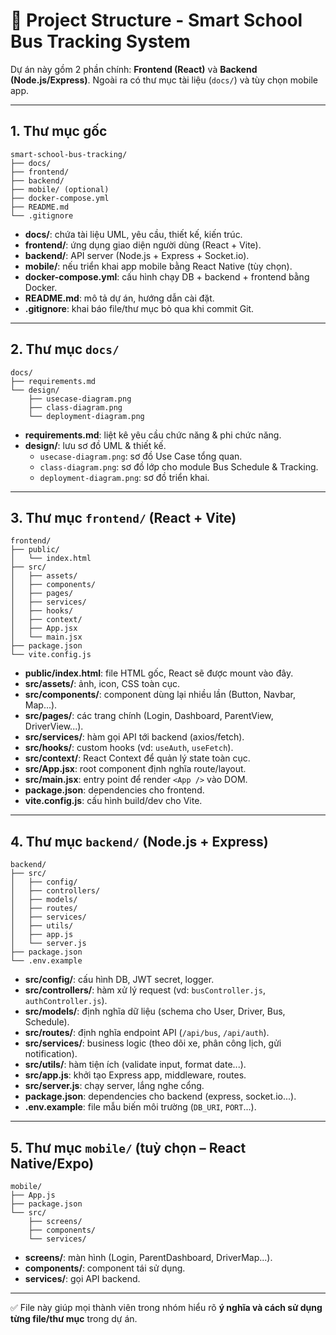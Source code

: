 # 📂 Project Structure - Smart School Bus Tracking System

Dự án này gồm 2 phần chính: **Frontend (React)** và **Backend (Node.js/Express)**. Ngoài ra có thư mục tài liệu (`docs/`) và tùy chọn mobile app.

---

## 1. Thư mục gốc
```text
smart-school-bus-tracking/
├── docs/
├── frontend/
├── backend/
├── mobile/ (optional)
├── docker-compose.yml
├── README.md
└── .gitignore
```

- **docs/**: chứa tài liệu UML, yêu cầu, thiết kế, kiến trúc.  
- **frontend/**: ứng dụng giao diện người dùng (React + Vite).  
- **backend/**: API server (Node.js + Express + Socket.io).  
- **mobile/**: nếu triển khai app mobile bằng React Native (tùy chọn).  
- **docker-compose.yml**: cấu hình chạy DB + backend + frontend bằng Docker.  
- **README.md**: mô tả dự án, hướng dẫn cài đặt.  
- **.gitignore**: khai báo file/thư mục bỏ qua khi commit Git.  

---

## 2. Thư mục `docs/`
```text
docs/
├── requirements.md
└── design/
    ├── usecase-diagram.png
    ├── class-diagram.png
    └── deployment-diagram.png
```

- **requirements.md**: liệt kê yêu cầu chức năng & phi chức năng.  
- **design/**: lưu sơ đồ UML & thiết kế.  
  - `usecase-diagram.png`: sơ đồ Use Case tổng quan.  
  - `class-diagram.png`: sơ đồ lớp cho module Bus Schedule & Tracking.  
  - `deployment-diagram.png`: sơ đồ triển khai.  

---

## 3. Thư mục `frontend/` (React + Vite)
```text
frontend/
├── public/
│   └── index.html
├── src/
│   ├── assets/
│   ├── components/
│   ├── pages/
│   ├── services/
│   ├── hooks/
│   ├── context/
│   ├── App.jsx
│   └── main.jsx
├── package.json
└── vite.config.js
```

- **public/index.html**: file HTML gốc, React sẽ được mount vào đây.  
- **src/assets/**: ảnh, icon, CSS toàn cục.  
- **src/components/**: component dùng lại nhiều lần (Button, Navbar, Map...).  
- **src/pages/**: các trang chính (Login, Dashboard, ParentView, DriverView...).  
- **src/services/**: hàm gọi API tới backend (axios/fetch).  
- **src/hooks/**: custom hooks (vd: `useAuth`, `useFetch`).  
- **src/context/**: React Context để quản lý state toàn cục.  
- **src/App.jsx**: root component định nghĩa route/layout.  
- **src/main.jsx**: entry point để render `<App />` vào DOM.  
- **package.json**: dependencies cho frontend.  
- **vite.config.js**: cấu hình build/dev cho Vite.  

---

## 4. Thư mục `backend/` (Node.js + Express)
```text
backend/
├── src/
│   ├── config/
│   ├── controllers/
│   ├── models/
│   ├── routes/
│   ├── services/
│   ├── utils/
│   ├── app.js
│   └── server.js
├── package.json
└── .env.example
```

- **src/config/**: cấu hình DB, JWT secret, logger.  
- **src/controllers/**: hàm xử lý request (vd: `busController.js`, `authController.js`).  
- **src/models/**: định nghĩa dữ liệu (schema cho User, Driver, Bus, Schedule).  
- **src/routes/**: định nghĩa endpoint API (`/api/bus`, `/api/auth`).  
- **src/services/**: business logic (theo dõi xe, phân công lịch, gửi notification).  
- **src/utils/**: hàm tiện ích (validate input, format date...).  
- **src/app.js**: khởi tạo Express app, middleware, routes.  
- **src/server.js**: chạy server, lắng nghe cổng.  
- **package.json**: dependencies cho backend (express, socket.io...).  
- **.env.example**: file mẫu biến môi trường (`DB_URI`, `PORT`...).  

---

## 5. Thư mục `mobile/` (tuỳ chọn – React Native/Expo)
```text
mobile/
├── App.js
├── package.json
└── src/
    ├── screens/
    ├── components/
    └── services/
```

- **screens/**: màn hình (Login, ParentDashboard, DriverMap...).  
- **components/**: component tái sử dụng.  
- **services/**: gọi API backend.  

---

✅ File này giúp mọi thành viên trong nhóm hiểu rõ **ý nghĩa và cách sử dụng từng file/thư mục** trong dự án.
